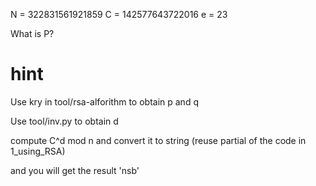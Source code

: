 N = 322831561921859 C = 142577643722016 e = 23

What is P?

# hint

Use kry in tool/rsa-alforithm to obtain p and q

Use tool/inv.py to obtain d

compute C^d mod n and convert it to string (reuse partial of the code in 1_using_RSA)

and you will get the result 'nsb'
